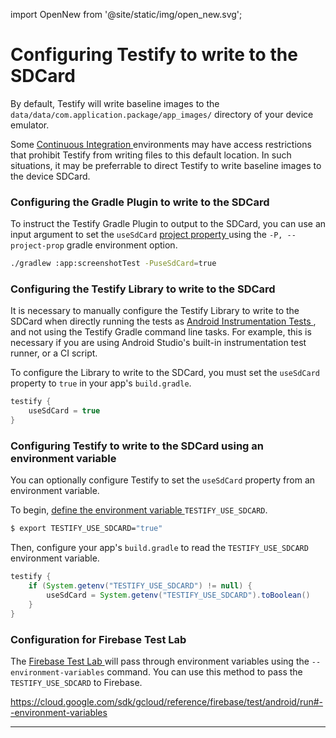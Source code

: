 import OpenNew from '@site/static/img/open_new.svg';

# Configuring Testify to write to the SDCard


By default, Testify will write baseline images to the `data/data/com.application.package/app_images/` directory of your device emulator.

Some [Continuous Integration <OpenNew />](https://en.wikipedia.org/wiki/Continuous_integration) environments may have access restrictions that prohibit Testify from writing files to this default location. In such situations, it may be preferrable to direct Testify to write baseline images to the device SDCard.


### Configuring the Gradle Plugin to write to the SDCard

To instruct the Testify Gradle Plugin to output to the SDCard, you can use an input argument to set the `useSdCard` [project property <OpenNew />](https://docs.gradle.org/current/userguide/build_environment.html#sec:project_properties) using the `-P, --project-prop` gradle environment option.

```bash
./gradlew :app:screenshotTest -PuseSdCard=true

```

### Configuring the Testify Library to write to the SDCard

It is necessary to manually configure the Testify Library to write to the SDCard when directly running the tests as [Android Instrumentation Tests <OpenNew />](https://developer.android.com/training/testing/instrumented-tests), and not using the Testify Gradle command line tasks. For example, this is necessary if you are using Android Studio's built-in instrumentation test runner, or a CI script.

To configure the Library to write to the SDCard, you must set the `useSdCard` property to `true` in your app's `build.gradle`.

```groovy
testify {
    useSdCard = true
}
```

### Configuring Testify to write to the SDCard using an environment variable

You can optionally configure Testify to set the `useSdCard` property from an environment variable. 

To begin, [define the environment variable <OpenNew />](https://devconnected.com/set-environment-variable-bash-how-to/) `TESTIFY_USE_SDCARD`.

```bash
$ export TESTIFY_USE_SDCARD="true"
```

Then, configure your app's `build.gradle` to read the `TESTIFY_USE_SDCARD` environment variable.

```groovy
testify {
    if (System.getenv("TESTIFY_USE_SDCARD") != null) {
        useSdCard = System.getenv("TESTIFY_USE_SDCARD").toBoolean()
    }
}
```

### Configuration for Firebase Test Lab

The [Firebase Test Lab <OpenNew />](https://firebase.google.com/docs/test-lab) will pass through environment variables using the `--environment-variables` command.
You can use this method to pass the `TESTIFY_USE_SDCARD` to Firebase.

https://cloud.google.com/sdk/gcloud/reference/firebase/test/android/run#--environment-variables

---



